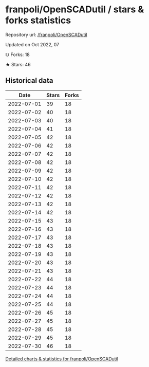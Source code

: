# franpoli/OpenSCADutil / stars & forks statistics

Repository url: [/franpoli/OpenSCADutil](https://github.com/franpoli/OpenSCADutil)

Updated on Oct 2022, 07

☋ Forks: 18

★ Stars: 46

## Historical data
| Date | Stars | Forks |
|------|-------|-------|
| 2022-07-01 | 39 | 18 | 
| 2022-07-02 | 40 | 18 | 
| 2022-07-03 | 40 | 18 | 
| 2022-07-04 | 41 | 18 | 
| 2022-07-05 | 42 | 18 | 
| 2022-07-06 | 42 | 18 | 
| 2022-07-07 | 42 | 18 | 
| 2022-07-08 | 42 | 18 | 
| 2022-07-09 | 42 | 18 | 
| 2022-07-10 | 42 | 18 | 
| 2022-07-11 | 42 | 18 | 
| 2022-07-12 | 42 | 18 | 
| 2022-07-13 | 42 | 18 | 
| 2022-07-14 | 42 | 18 | 
| 2022-07-15 | 43 | 18 | 
| 2022-07-16 | 43 | 18 | 
| 2022-07-17 | 43 | 18 | 
| 2022-07-18 | 43 | 18 | 
| 2022-07-19 | 43 | 18 | 
| 2022-07-20 | 43 | 18 | 
| 2022-07-21 | 43 | 18 | 
| 2022-07-22 | 44 | 18 | 
| 2022-07-23 | 44 | 18 | 
| 2022-07-24 | 44 | 18 | 
| 2022-07-25 | 44 | 18 | 
| 2022-07-26 | 45 | 18 | 
| 2022-07-27 | 45 | 18 | 
| 2022-07-28 | 45 | 18 | 
| 2022-07-29 | 45 | 18 | 
| 2022-07-30 | 46 | 18 | 


[Detailed charts & statistics for franpoli/OpenSCADutil](https://reviewgithub.com/rep/franpoli/OpenSCADutil)
